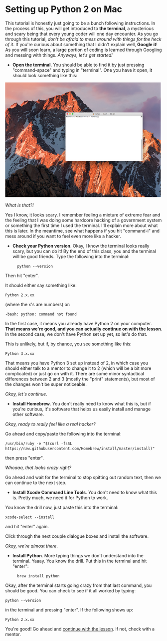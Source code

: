 # Setting up Python 2 on Mac

This tutorial is honestly just going to be a bunch following instructions. In the process of this, you will get introduced to **the terminal**, a mysterious and scary being that every young coder will one day encounter. As you go through this tutorial, *don't be afraid to mess around with things for the heck of it*. If you're curious about something that I didn't explain well, **Google it**! As you will soon learn, a large portion of coding is learned through Googling and messing with things. *Anyways, let's get started!*

* **Open the terminal**. You should be able to find it by just pressing "command-space" and typing in "terminal". One you have it open, it should look something like this:

![terminal](Terminal.png)

*What is that?!*  

Yes I know, it looks scary. I remember feeling a mixture of extreme fear and the feeling that I was doing some hardcore hacking of a government system or something the first time I used the terminal. I'll explain more about what this is later. In the meantime, see what happens if you hit "command-i" and mess around if you want to feel even more like a hacker.

* **Check your Python version**. Okay, I know the terminal looks really scary, but you can do it! By the end of this class, you and the terminal will be good friends. Type the following into the terminal:  

        python --version
        
Then hit "enter".
	
It should either say something like:

	Python 2.x.xx
	
(where the x's are numbers) or:

	-bash: python: command not found
	
In the first case, it means you already have Python 2 on your computer. **That means we're good, and you can actually [continue on with the lesson](README.md)**. In the second case, we don't have Python set up yet, so let's do that.  

This is unlikely, but if, by chance, you see something like this:

	Python 3.x.xx
	
That means you have Python 3 set up instead of 2, in which case you should either talk to a mentor to change it to 2 (which will be a bit more complicated) or just go on with it. There are some minor syntactical differences between 2 and 3 (mostly the "print" statements), but most of the changes won't be super noticeable.  

*Okay, let's continue*.

<!--
TODO: do they have to install ruby first here?
-->

* **Install Homebrew**. You don't really need to know what this is, but if you're curious, it's software that helps us easily install and manage other software.  

*Okay, ready to really feel like a real hacker?*

Go ahead and copy/paste the following into the terminal:

	/usr/bin/ruby -e "$(curl -fsSL https://raw.githubusercontent.com/Homebrew/install/master/install)"


then press "enter".  

*Whoaaa, that looks crazy right?*  

Go ahead and wait for the terminal to stop spitting out random text, then we can continue to the next step.

* **Install Xcode Command Line Tools**. You don't need to know what this is. Pretty much, we need it for Python to work.  

You know the drill now, just paste this into the terminal:

	xcode-select --install
	
and hit "enter" again.

Click through the next couple dialogue boxes and install the software.

*Okay, we're almost there*.

* **Install Python**. More typing things we don't understand into the terminal. Yaaay. You know the drill. Put this in the terminal and hit "enter":  

		brew install python
		
Okay, after the terminal starts going crazy from that last command, you should be good. You can check to see if it all worked by typing:

	python --version
	
in the terminal and pressing "enter". If the following shows up:

	Python 2.x.xx
	
You're good! Go ahead and [continue with the lesson](README.md). If not, check with a mentor.